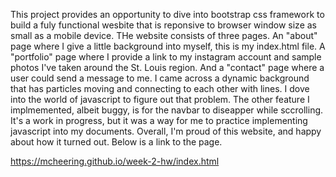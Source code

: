 This project provides an opportunity to dive into bootstrap css framework to build a fuly functional wesbite that is reponsive to browser window size as small as a mobile device.  THe website consists of three pages.  An "about" page where I give a little background into myself, this is my index.html file.  A "portfolio" page where I provide a link to my instagram account and sample photos I've taken around the St. Louis region.  And a "contact" page where a user could send a message to me.  I came across a dynamic background that has particles moving and connecting to each other with lines.  I dove into the world of javascript to figure out that problem.  The other feature I implmemented, albeit buggy, is for the navbar to diseapper while sccrolling.  It's a work in progress, but it was a way for me to practice implementing javascript into my documents.  Overall, I'm proud of this website, and happy about how it turned out.  Below is a link to the page. 

https://mcheering.github.io/week-2-hw/index.html
